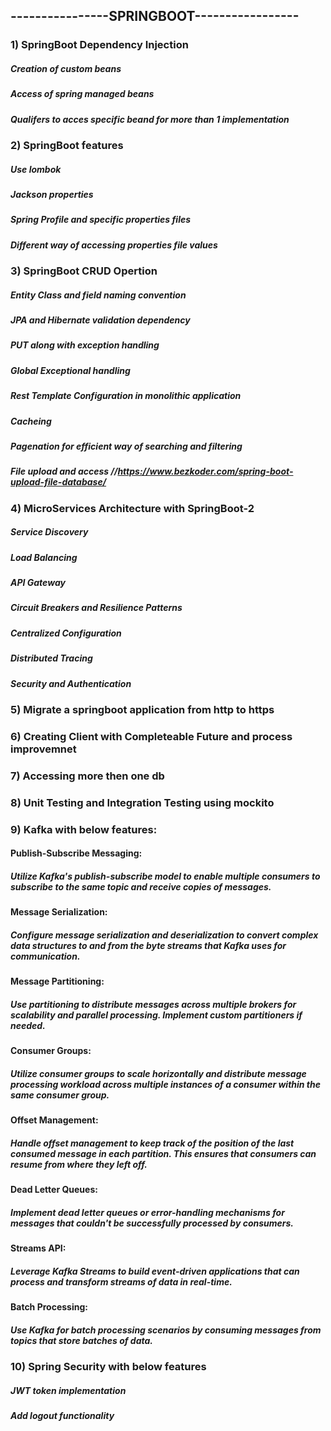 
## ----------------SPRINGBOOT-----------------

### 1) SpringBoot Dependency Injection
##### Creation of custom beans
##### Access of spring managed beans
##### Qualifers to acces specific beand for more than 1 implementation

### 2) SpringBoot features
#####  Use lombok
#####  Jackson properties
#####  Spring Profile and specific properties files
#####  Different way of accessing properties file values

### 3) SpringBoot CRUD Opertion
##### Entity Class and field naming convention 
##### JPA and Hibernate validation dependency
##### PUT along with exception handling
#####  Global Exceptional handling 
#####  Rest Template Configuration in monolithic application
##### Cacheing
##### Pagenation for efficient way of searching and filtering
##### File upload and access //https://www.bezkoder.com/spring-boot-upload-file-database/

### 4) MicroServices Architecture with SpringBoot-2
##### Service Discovery
##### Load Balancing
##### API Gateway
##### Circuit Breakers and Resilience Patterns
##### Centralized Configuration
##### Distributed Tracing
##### Security and Authentication

### 5) Migrate a springboot application from http to https

### 6) Creating Client with Completeable Future and process improvemnet

### 7) Accessing more then one db

### 8) Unit Testing and Integration Testing using mockito

### 9) Kafka with below features:
#### Publish-Subscribe Messaging:
#####      Utilize Kafka's publish-subscribe model to enable multiple consumers to subscribe to the same topic and receive copies of messages.
#### Message Serialization:
#####      Configure message serialization and deserialization to convert complex data structures to and from the byte streams that Kafka uses for communication.
#### Message Partitioning:
#####      Use partitioning to distribute messages across multiple brokers for scalability and parallel processing. Implement custom partitioners if needed.
#### Consumer Groups:
#####      Utilize consumer groups to scale horizontally and distribute message processing workload across multiple instances of a consumer within the same consumer group.
#### Offset Management:
#####      Handle offset management to keep track of the position of the last consumed message in each partition. This ensures that consumers can resume from where they left off.
#### Dead Letter Queues:
#####      Implement dead letter queues or error-handling mechanisms for messages that couldn't be successfully processed by consumers.
#### Streams API:
#####      Leverage Kafka Streams to build event-driven applications that can process and transform streams of data in real-time.
#### Batch Processing:
#####      Use Kafka for batch processing scenarios by consuming messages from topics that store batches of data.

### 10) Spring Security with below features
##### JWT token implementation
##### Add logout functionality
